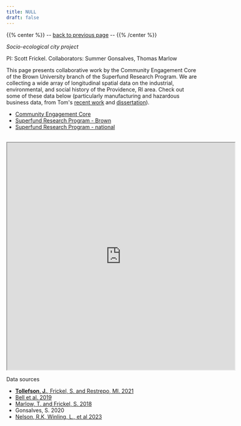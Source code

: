 ```yaml
---
title: NULL
draft: false
---
```


{{% center %}}
-- <a href="javascript:history.back()">back to previous page</a> --
{{% /center %}}
<br/>

_Socio-ecological city project_

PI: Scott Frickel. Collaborators: Summer Gonsalves, Thomas Marlow

This page presents collaborative work by the Community Engagement Core of the Brown University branch of the Superfund Research Program. We are collecting a wide array of longitudinal spatial data on the industrial, environmental, and social history of the Providence, RI area. Check out some of these data below (particularly manufacturing and hazardous business data, from Tom's <a target="_blank" href="https://onlinelibrary.wiley.com/doi/full/10.1111/socf.12639">recent work</a> and <a target="_blank" href="https://bruknow.library.brown.edu/permalink/01BU_INST/9mvq88/alma991032460119706966">dissertation</a>).

- <a target="_blank" href="https://www.brown.edu/research/projects/superfund/cores/core-e">Community Engagement Core</a>
- <a target="_blank" href="https://www.brown.edu/research/projects/superfund/">Superfund Research Program - Brown</a>
- <a target="_blank" href="https://www.niehs.nih.gov/research/supported/centers/srp/index.cfm">Superfund Research Program - national</a>

<br/>

<iframe src="https://tollefsonj.shinyapps.io/superfund_map/" title="" width = 600px height = 600px></iframe>


Data sources

- <a target="_blank" href="https://journals.plos.org/plosone/article?id=10.1371/journal.pone.0255507">**Tollefson, J.**, Frickel, S. and Restrepo, MI. 2021</a>
- <a target="_blank" href="https://repository.library.brown.edu/studio/item/bdr:919360/">Bell et al. 2019</a>
- <a target="_blank" href="https://repository.library.brown.edu/studio/item/bdr:841116/">Marlow, T. and Frickel, S. 2018</a>
- Gonsalves, S. 2020
- <a target="_blank" href="https://dsl.richmond.edu/panorama/redlining">Nelson, R.K, Winling, L., et al 2023</a>
